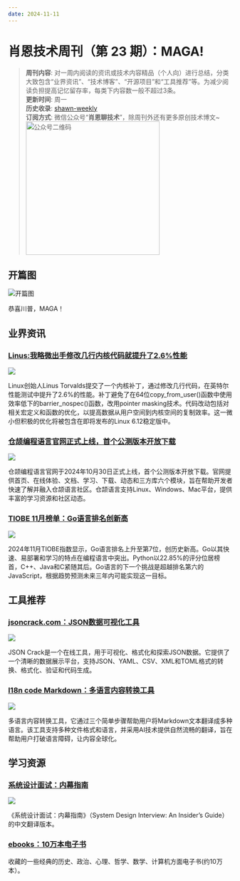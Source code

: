 ```yaml
---
date: 2024-11-11
---
```


# 肖恩技术周刊（第 23 期）：MAGA!
> **周刊内容**: 对一周内阅读的资讯或技术内容精品（个人向）进行总结，分类大致包含“业界资讯”、“技术博客”、“开源项目”和“工具推荐”等。为减少阅读负担提高记忆留存率，每类下内容数一般不超过3条。<br>
> **更新时间**: 周一<br>
> **历史收录**: [shawn-weekly](https://github.com/Xiaoxie1994/shawn-weekly) <br>
> **订阅方式**: 微信公众号“**肖恩聊技术**”，除周刊外还有更多原创技术博文~<br>
> <img src="https://cdn.jsdelivr.net/gh/Xiaoxie1994/images/images/20241103221454.png" alt="公众号二维码" width="300">

## 开篇图
![开篇图](https://cdn.jsdelivr.net/gh/Xiaoxie1994/images/images/20241110230042.png)

恭喜川普，MAGA！

## 业界资讯
### [Linus:我略微出手修改几行内核代码就提升了2.6%性能](https://mp.weixin.qq.com/s/JxyMBHc4qPdozGK32TBTbQ)

![](https://cdn.jsdelivr.net/gh/Xiaoxie1994/images/images/20241110225553.png)

Linux创始人Linus Torvalds提交了一个内核补丁，通过修改几行代码，在英特尔性能测试中提升了2.6%的性能。补丁避免了在64位copy_from_user()函数中使用效率低下的barrier_nospec()函数，改用pointer masking技术。代码改动包括对相关宏定义和函数的优化，以提高数据从用户空间到内核空间的复制效率。这一微小但积极的优化将被包含在即将发布的Linux 6.12稳定版中。

### [仓颉编程语言官网正式上线，首个公测版本开放下载](https://www.oschina.net/news/318801)

![](https://cdn.jsdelivr.net/gh/Xiaoxie1994/images/images/20241110221655.png)

仓颉编程语言官网于2024年10月30日正式上线，首个公测版本开放下载。官网提供首页、在线体验、文档、学习、下载、动态和三方库六个模块，旨在帮助开发者快速了解并融入仓颉语言社区。仓颉语言支持Linux、Windows、Mac平台，提供丰富的学习资源和社区动态。

### [TIOBE 11月榜单：Go语言排名创新高](https://www.tiobe.com/tiobe-index/)

![](https://cdn.jsdelivr.net/gh/Xiaoxie1994/images/images/20241110230501.png)

2024年11月TIOBE指数显示，Go语言排名上升至第7位，创历史新高。Go以其快速、易部署和学习的特点在编程语言中突出。Python以22.85%的评分位居榜首，C++、Java和C紧随其后。Go语言的下一个挑战是超越排名第六的JavaScript，根据趋势预测未来三年内可能实现这一目标。
 
## 工具推荐
### [jsoncrack.com：JSON数据可视化工具](https://github.com/AykutSarac/jsoncrack.com)

![](https://cdn.jsdelivr.net/gh/Xiaoxie1994/images/images/20241110224711.png)

JSON Crack是一个在线工具，用于可视化、格式化和探索JSON数据。它提供了一个清晰的数据展示平台，支持JSON、YAML、CSV、XML和TOML格式的转换、格式化、验证和代码生成。

### [I18n code Markdown：多语言内容转换工具](https://www.i18ncode.com/zh/markdown)

![](https://cdn.jsdelivr.net/gh/Xiaoxie1994/images/images/20241110224614.png)

多语言内容转换工具，它通过三个简单步骤帮助用户将Markdown文本翻译成多种语言。该工具支持多种文件格式和语言，并采用AI技术提供自然流畅的翻译，旨在帮助用户打破语言障碍，让内容全球化。

## 学习资源
### [系统设计面试：内幕指南](https://learning-guide.gitbook.io/system-design-interview)

![](https://cdn.jsdelivr.net/gh/Xiaoxie1994/images/images/20241110225501.png)

《系统设计面试：内幕指南》（System Design Interview: An Insider’s Guide）的中文翻译版本。

### [ebooks：10万本电子书](https://github.com/kska32/ebooks)

收藏的一些经典的历史、政治、心理、哲学、数学、计算机方面电子书(约10万本）。